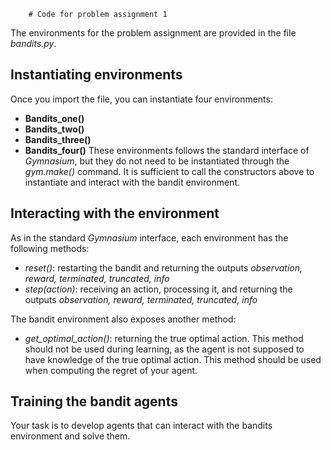         # Code for problem assignment 1

The environments for the problem assignment are provided in the file *bandits.py*. 

## Instantiating environments
Once you import the file, you can instantiate four environments:
- **Bandits_one()**
- **Bandits_two()**
- **Bandits_three()**
- **Bandits_four()**
These environments follows the standard interface of *Gymnasium*, but they do not need to be instantiated through the *gym.make()* command. It is sufficient to call the constructors above to instantiate and interact with the bandit environment.

## Interacting with the environment
As in the standard *Gymnasium* interface, each environment has the following methods:
- *reset()*: restarting the bandit and returning the outputs *observation, reward, terminated, truncated, info*
- *step(action)*: receiving an action, processing it, and returning the outputs *observation, reward, terminated, truncated, info*

The bandit environment also exposes another method:
- *get_optimal_action()*: returning the true optimal action. This method should not be used during learning, as the agent is not supposed to have knowledge of the true optimal action. This method should be used when computing the regret of your agent.

## Training the bandit agents
Your task is to develop agents that can interact with the bandits environment and solve them.
